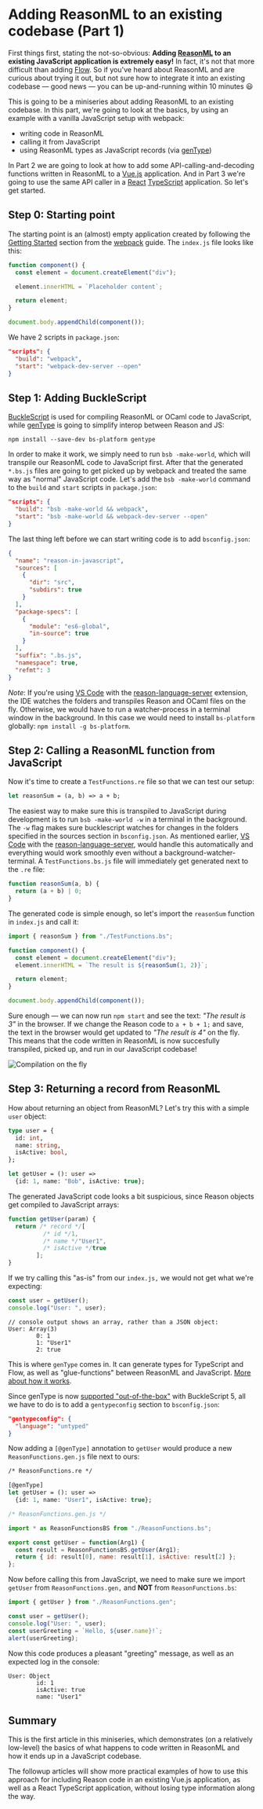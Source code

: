 # Adding ReasonML to an existing codebase (Part 1)

First things first, stating the not-so-obvious: **Adding [ReasonML](https://reasonml.github.io/) to an existing JavaScript application is extremely easy!** In fact, it's not that more difficult than adding [Flow](https://flow.org/). So if you've heard about ReasonML and are curious about trying it out, but not sure how to integrate it into an existing codebase &mdash; good news &mdash; you can be up-and-running within 10 minutes :smiley:

This is going to be a miniseries about adding ReasonML to an existing codebase. In this part, we're going to look at the basics, by using an example with a vanilla JavaScript setup with webpack:

- writing code in ReasonML
- calling it from JavaScript
- using ReasonML types as JavaScript records (via [genType](https://github.com/cristianoc/genType))

In Part 2 we are going to look at how to add some API-calling-and-decoding functions written in ReasonML to a [Vue.js](https://vuejs.org/) application. And in Part 3 we're going to use the same API caller in a [React](https://reactjs.org/) [TypeScript](https://www.typescriptlang.org/) application. So let's get started.

## Step 0: Starting point

The starting point is an (almost) empty application created by following the [Getting Started](https://webpack.js.org/guides/getting-started/) section from the [webpack](https://webpack.js.org/) guide. The `index.js` file looks like this:

```javascript
function component() {
  const element = document.createElement("div");

  element.innerHTML = `Placeholder content`;

  return element;
}

document.body.appendChild(component());
```

We have 2 scripts in `package.json`:

```json
"scripts": {
  "build": "webpack",
  "start": "webpack-dev-server --open"
}
```

## Step 1: Adding BuckleScript

[BuckleScript](https://bucklescript.github.io/) is used for compiling ReasonML or OCaml code to JavaScript, while [genType](https://github.com/cristianoc/genType) is going to simplify interop between Reason and JS:

```
npm install --save-dev bs-platform gentype
```

In order to make it work, we simply need to run `bsb -make-world`, which will transpile our ReasonML code to JavaScript first. After that the generated `*.bs.js` files are going to get picked up by webpack and treated the same way as "normal" JavaScript code. Let's add the `bsb -make-world` command to the `build` and `start` scripts in `package.json`:

```json
"scripts": {
  "build": "bsb -make-world && webpack",
  "start": "bsb -make-world && webpack-dev-server --open"
}
```

The last thing left before we can start writing code is to add `bsconfig.json`:

```json
{
  "name": "reason-in-javascript",
  "sources": [
    {
      "dir": "src",
      "subdirs": true
    }
  ],
  "package-specs": [
    {
      "module": "es6-global",
      "in-source": true
    }
  ],
  "suffix": ".bs.js",
  "namespace": true,
  "refmt": 3
}
```

_Note_: If you're using [VS Code](https://code.visualstudio.com) with the [reason-language-server](https://github.com/jaredly/reason-language-server) extension, the IDE watches the folders and transpiles Reason and OCaml files on the fly. Otherwise, we would have to run a watcher-process in a terminal window in the background. In this case we would need to install `bs-platform` globally: `npm install -g bs-platform`.

## Step 2: Calling a ReasonML function from JavaScript

Now it's time to create a `TestFunctions.re` file so that we can test our setup:

```ocaml
let reasonSum = (a, b) => a + b;
```

The easiest way to make sure this is transpiled to JavaScript during development is to run `bsb -make-world -w` in a terminal in the background. The `-w` flag makes sure bucklescript watches for changes in the folders specified in the sources section in `bsconfig.json`. As mentioned earlier, [VS Code](https://code.visualstudio.com) with the [reason-language-server](https://github.com/jaredly/reason-language-server), would handle this automatically and everything would work smoothly even without a background-watcher-terminal. A `TestFunctions.bs.js` file will immediately get generated next to the `.re` file:

```javascript
function reasonSum(a, b) {
  return (a + b) | 0;
}
```

The generated code is simple enough, so let's import the `reasonSum` function in `index.js` and call it:

```javascript
import { reasonSum } from "./TestFunctions.bs";

function component() {
  const element = document.createElement("div");
  element.innerHTML = `The result is ${reasonSum(1, 2)}`;

  return element;
}

document.body.appendChild(component());
```

Sure enough &mdash; we can now run `npm start` and see the text: _"The result is 3"_ in the browser. If we change the Reason code to `a + b + 1;` and save, the text in the browser would get updated to _"The result is 4"_ on the fly. This means that the code written in ReasonML is now succesfully transpiled, picked up, and run in our JavaScript codebase!

![Compilation on the fly](https://user-images.githubusercontent.com/5010901/58381137-053c6700-7fba-11e9-98d8-87186d7f7da0.gif)

## Step 3: Returning a record from ReasonML

How about returning an object from ReasonML? Let's try this with a simple `user` object:

```ocaml
type user = {
  id: int,
  name: string,
  isActive: bool,
};

let getUser = (): user =>
  {id: 1, name: "Bob", isActive: true};
```

The generated JavaScript code looks a bit suspicious, since Reason objects get compiled to JavaScript arrays:

```javascript
function getUser(param) {
  return /* record */[
          /* id */1,
          /* name */"User1",
          /* isActive */true
        ];
}
```

If we try calling this "as-is" from our `index.js,` we would not get what we're expecting:

```javascript
const user = getUser();
console.log("User: ", user);
```

```
// console output shows an array, rather than a JSON object:
User: Array(3)
        0: 1
        1: "User1"
        2: true
```

This is where `genType` comes in. It can generate types for TypeScript and Flow, as well as "glue-functions" between ReasonML and JavaScript. [More about how it works](https://www.javierchavarri.com/adopting-reason-strategies-dual-sources-of-truth-and-why-gentype-is-a-big-deal/#how-does-gentype-work).

Since genType is now [supported "out-of-the-box"](https://twitter.com/BlaineBublitz/status/1109976216969322498) with BuckleScript 5, all we have to do is to add a `gentypeconfig` section to `bsconfig.json`:

```json
"gentypeconfig": {
  "language": "untyped"
}
```

Now adding a `[@genType]` annotation to `getUser` would produce a new `ReasonFunctions.gen.js` file next to ours:

```ocaml
/* ReasonFunctions.re */

[@genType]
let getUser = (): user =>
  {id: 1, name: "User1", isActive: true};
```

```javascript
/* ReasonFunctions.gen.js */

import * as ReasonFunctionsBS from "./ReasonFunctions.bs";

export const getUser = function(Arg1) {
  const result = ReasonFunctionsBS.getUser(Arg1);
  return { id: result[0], name: result[1], isActive: result[2] };
};
```

Now before calling this from JavaScript, we need to make sure we import `getUser` from `ReasonFunctions.gen,` and __NOT__ from `ReasonFunctions.bs`:

```javascript
import { getUser } from "./ReasonFunctions.gen";

const user = getUser();
console.log("User: ", user);
const userGreeting = `Hello, ${user.name}!`;
alert(userGreeting);
```

Now this code produces a pleasant "greeting" message, as well as an expected log in the console:

```
User: Object
        id: 1
        isActive: true
        name: "User1"
```

## Summary

This is the first article in this miniseries, which demonstrates (on a relatively low-level) the basics of what happens to code written in ReasonML and how it ends up in a JavaScript codebase.

The followup articles will show more practical examples of how to use this approach for including Reason code in an existing Vue.js application, as well as a React TypeScript application, without losing type information along the way.
